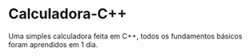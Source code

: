 # Calculadora-C++
Uma simples calculadora feita em C++, todos os fundamentos básicos foram aprendidos em 1 dia.
